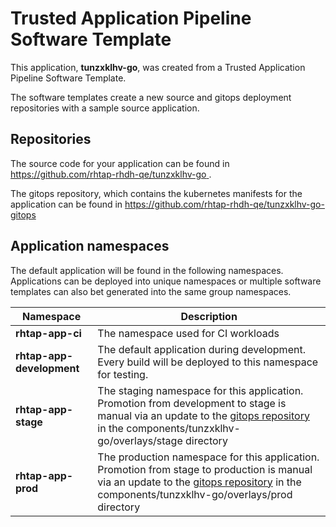 # Trusted Application Pipeline Software Template

This application, **tunzxklhv-go**, was created from a Trusted Application Pipeline Software Template.

The software templates create a new source and gitops deployment repositories with a sample source application. 

## Repositories

The source code for your application can be found in [https://github.com/rhtap-rhdh-qe/tunzxklhv-go ](https://github.com/rhtap-rhdh-qe/tunzxklhv-go ).
 
The gitops repository, which contains the kubernetes manifests for the application can be found in 
[https://github.com/rhtap-rhdh-qe/tunzxklhv-go-gitops ](https://github.com/rhtap-rhdh-qe/tunzxklhv-go-gitops ) 

## Application namespaces 

The default application will be found in the following namespaces. Applications can be deployed into unique namespaces or multiple software templates can also bet generated into the same group namespaces.  

|  Namespace   |  Description   |  
| -------- | -------- |
| **rhtap-app-ci** | The namespace used for CI workloads |
| **rhtap-app-development** | The default application during development. Every build will be deployed to this namespace for testing. |
| **rhtap-app-stage** | The staging namespace for this application. Promotion from development to stage is manual via an update to the [gitops repository](https://github.com/rhtap-rhdh-qe/tunzxklhv-go-gitops ) in the components/tunzxklhv-go/overlays/stage directory |
| **rhtap-app-prod** | The production namespace for this application. Promotion from stage to production is manual via an update to the [gitops repository](https://github.com/rhtap-rhdh-qe/tunzxklhv-go-gitops ) in the components/tunzxklhv-go/overlays/prod directory |